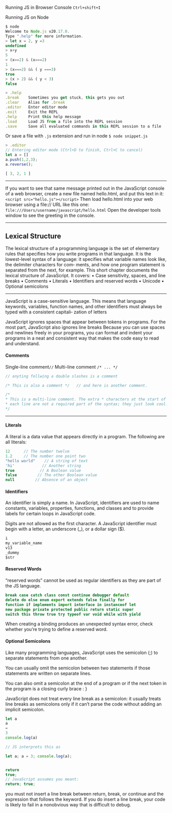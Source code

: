 
Running JS in Browser Console `Ctrl+shift+I`

Running JS on Node
```js
$ node
Welcome to Node.js v20.17.0.
Type ".help" for more information.
> let x = 2, y =3
undefined
> x+y
5
> (x==2) & (x===2) 
1
> (x===2) && ( y ===3)
true
> (x > 2) && ( y < 3)
false
```

```js
> .help
.break    Sometimes you get stuck, this gets you out
.clear    Alias for .break
.editor   Enter editor mode
.exit     Exit the REPL
.help     Print this help message
.load     Load JS from a file into the REPL session
.save     Save all evaluated commands in this REPL session to a file
```

Or save a file with `.js` extension and run in node `$ node snippet.js`
```js
> .editor
// Entering editor mode (Ctrl+D to finish, Ctrl+C to cancel)
let a = []
a.push(1,2,3);
a.reverse();

[ 3, 2, 1 ]

```

___
If you want to see that same message printed out in the JavaScript console of a web
browser, create a new file named hello.html, and put this text in it:
`<script src="hello.js"></script>`
Then load hello.html into your web browser using a file:// URL like this one:
`file:///Users/username/javascript/hello.html`
Open the developer tools window to see the greeting in the console.


____

## Lexical Structure

The lexical structure of a programming language is the set of elementary rules that
specifies how you write programs in that language. It is the lowest-level syntax of a
language: it specifies what variable names look like, the delimiter characters for com‐
ments, and how one program statement is separated from the next, for example. This
short chapter documents the lexical structure of JavaScript. It covers:
• Case sensitivity, spaces, and line breaks
• Comments
• Literals
• Identifiers and reserved words
• Unicode
• Optional semicolons

____


JavaScript is a case-sensitive language. This means that language keywords, variables,
function names, and other identifiers must always be typed with a consistent capitali‐
zation of letters

JavaScript ignores spaces that appear between tokens in programs. For the most part,
JavaScript also ignores line breaks
Because you can
use spaces and newlines freely in your programs, you can format and indent your
programs in a neat and consistent way that makes the code easy to read and
understand.


#### Comments

Single-line comment`//`
Multi-line comment `/* ... */`

```js
// anyting follwing a double slashes is a comment

/* This is also a comment */   // and here is another comment.

/*
* This is a multi-line comment. The extra * characters at the start of
* each line are not a required part of the syntax; they just look cool!
*/
```


---



#### Literals

A literal is a data value that appears directly in a program. The following are all literals:
```js
12      // The number twelve
1.2     // The number one point two
"hello world"    // A string of text
'hi'            // Another string
true           // A Boolean value
false         // The other Boolean value
null         // Absence of an object
```


#### Identifiers

An identifier is simply a name. In JavaScript, identifiers are used to name constants,
variables, properties, functions, and classes and to provide labels for certain loops in
JavaScript code.

Digits are not allowed as the first character.
A JavaScript identifier must begin with a letter, an underscore (_), or
a dollar sign ($).
```js
i
my_variable_name
v13
_dummy
$str
```

#### Reserved Words

“reserved words” cannot be used as regular identifiers as they are part of the JS language.

```js
break case catch class const continue debugger default
delete do else enum export extends false finally for
function if implements import interface in instanceof let
new package private protected public return static super
switch this throw true try typeof var void while with yield
```
When creating a binding produces an unexpected syntax error, check whether you’re trying to define a reserved word.


#### Optional Semicolons

Like many programming languages, JavaScript uses the semicolon (;) to separate statements from one another.

You can usually omit the semicolon between two statements if those statements are written on separate lines.

You can also omit a semicolon at the end of a program or if the next token in the
program is a closing curly brace : }

JavaScript does not treat every line break as a semicolon: it usually treats
line breaks as semicolons only if it can’t parse the code without adding an implicit
semicolon.
```js
let a
a
=
3
console.log(a)

// JS interprets this as

let a; a = 3; console.log(a);


return
true;
// JavaScript assumes you meant:
return; true;
```


you must not insert a line break between return, break, or continue
and the expression that follows the keyword. If you do insert a line break, your code
is likely to fail in a nonobvious way that is difficult to debug.